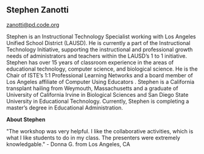 ## Stephen Zanotti

[zanotti@pd.code.org](mailto:zanotti@pd.code.org)

Stephen is an Instructional Technology Specialist working with Los Angeles Unified School District (LAUSD). He is currently a part of the Instructional Technology Initiative, supporting the instructional and professional growth needs of administrators and teachers within the LAUSD’s 1 to 1 initiative. Stephen has over 15 years of classroom experience in the areas of educational technology, computer science, and biological science. He is the Chair of ISTE’s 1:1 Professional Learning Networks and a board member of Los Angeles affiliate of Computer Using Educators . Stephen is a California transplant hailing from Weymouth, Massachusetts and a graduate of University of California Irvine in Biological Sciences and San Diego State University in Educational Technology. Currently, Stephen is completing a master’s degree in Educational Administration.

**About Stephen**

"The workshop was very helpful. I like the collaborative activities, which is what I like students to do in my class. The presenters were extremely knowledgable." - Donna G. from Los Angeles, CA

